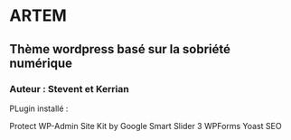 # ARTEM

## Thème wordpress basé sur la sobriété numérique

### Auteur : Stevent et Kerrian

PLugin installé : 

Protect WP-Admin
Site Kit by Google
Smart Slider 3
WPForms
Yoast SEO
